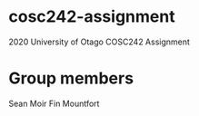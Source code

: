 # cosc242-assignment
2020 University of Otago COSC242 Assignment


# Group members
Sean Moir
Fin Mountfort
